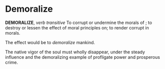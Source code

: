 # Demoralize

**DEMORALIZE**, _verb transitive_ To corrupt or undermine the morals of ; to destroy or lessen the effect of moral principles on; to render corrupt in morals.

The effect would be to _demoralize_ mankind.

The native vigor of the soul must wholly disappear, under the steady influence and the demoralizing example of profligate power and prosperous crime.